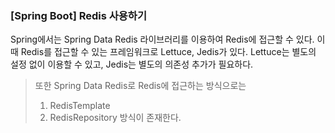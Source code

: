### [Spring Boot] Redis 사용하기
Spring에서는 Spring Data Redis 라이브러리를 이용하여 Redis에 접근할 수 있다.
이때 Redis를 접근할 수 있는 프레임워크로 Lettuce, Jedis가 있다.
Lettuce는 별도의 설정 없이 이용할 수 있고, Jedis는 별도의 의존성 추가가 필요하다.

> 또한 Spring Data Redis로 Redis에 접근하는 방식으로는
> 1. RedisTemplate
> 2. RedisRepository
> 방식이 존재한다.
